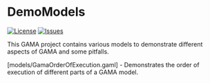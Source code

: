 # DemoModels

[![License][license-badge]][license-url]
[![Issues][issues-badge]][issues-url]

[issues-badge]: https://img.shields.io/github/issues/ZGIS/spatial-simulation.svg?style=flat-square
[issues-url]: https://github.com/ZGIS/spatial-simulation/issues

[license-badge]: https://img.shields.io/badge/License-Apache%202-blue.svg?style=flat-square
[license-url]: LICENSE


This GAMA project contains various models to demonstrate different aspects of GAMA and some pitfalls.

[models/GamaOrderOfExecution.gaml] - Demonstrates the order of execution of different parts of a GAMA model.